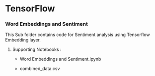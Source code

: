 # TensorFlow

### Word Embeddings and Sentiment

This Sub folder contains code for Sentiment analysis using Tensorflow Embedding layer.

1. Supporting Notebooks :

    - Word Embeddings and Sentiment.ipynb
    
    - combined_data.csv
